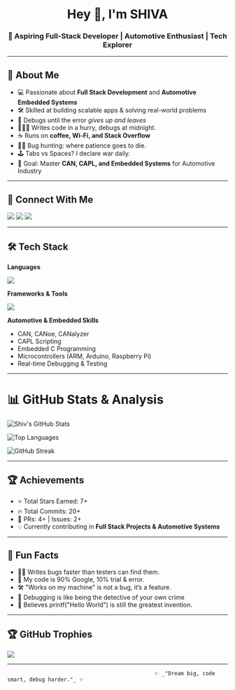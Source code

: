 <h1 align="center">Hey 👋, I'm SHIVA</h1>
<h3 align="center">🚀 Aspiring Full-Stack Developer | Automotive Enthusiast | Tech Explorer</h3>

---

## 🌟 About Me
- 💻 Passionate about **Full Stack Development** and **Automotive Embedded Systems**  
- 🛠️ Skilled at building scalable apps & solving real-world problems  
- 🔎 Debugs until the error *gives up and leaves*
- 👨🏻‍💻 Writes code in a hurry, debugs at midnight.
- ☕ Runs on **coffee, Wi-Fi, and Stack Overflow**
- 🕵️‍♂️ Bug hunting: where patience goes to die.
- 🕹️ Tabs vs Spaces? I declare war daily.
- 🎯 Goal: Master **CAN, CAPL, and Embedded Systems** for Automotive Industry  

---

## 🔗 Connect With Me
<p align="left">
<a href="https://www.linkedin.com/in/sivanishanth-c/" target="_blank"><img src="https://img.shields.io/badge/LinkedIn-%230077B5.svg?logo=linkedin&logoColor=white" /></a>
<a href="https://www.instagram.com/_.itz_shiv__" target="_blank"><img src="https://img.shields.io/badge/Instagram-%23E4405F.svg?logo=Instagram&logoColor=white" /></a>
<a href="mailto:shivachandra2702@gmail.com" target="_blank"><img src="https://img.shields.io/badge/Email-D14836?logo=gmail&logoColor=white" /></a>
</p>

---


## 🛠️ Tech Stack

**Languages**
<p>
<img src="https://skillicons.dev/icons?i=java,python,js,ts,html,css,c,cpp,mysql,mongodb,sqlite" />
</p>

**Frameworks & Tools**
<p>
<img src="https://skillicons.dev/icons?i=react,next,nodejs,tailwind,git,github,vscode,eclipse,arduino,can" />
</p>

**Automotive & Embedded Skills**
- CAN, CANoe, CANalyzer  
- CAPL Scripting  
- Embedded C Programming  
- Microcontrollers (ARM, Arduino, Raspberry Pi)  
- Real-time Debugging & Testing  

---
# 📊 GitHub Stats & Analysis

![Shiv's GitHub Stats](https://github-readme-stats.vercel.app/api?username=Sivanishanth2&show_icons=true&theme=radical&count_private=true)

![Top Languages](https://github-readme-stats.vercel.app/api/top-langs/?username=Sivanishanth2&layout=compact&theme=radical)

![GitHub Streak](https://github-readme-streak-stats.herokuapp.com/?user=Sivanishanth2&theme=radical)

---

## 🏆 Achievements
- ⭐ Total Stars Earned: 7+  
- 🔥 Total Commits: 20+  
- 📂 PRs: 4+ | Issues: 2+  
- 💡 Currently contributing in **Full Stack Projects & Automotive Systems**  

---

## 🚀 Fun Facts
- 🧑‍💻 Writes bugs faster than testers can find them. 
- 🥷 My code is 90% Google, 10% trial & error.
- 🛠️ "Works on my machine" is not a bug, it’s a feature.
- 🐛 Debugging is like being the detective of your own crime
- 🐧 Believes printf("Hello World") is still the greatest invention.  

---
## 🏆 GitHub Trophies
![](https://github-profile-trophy.vercel.app/?username=Sivanishanth2&theme=radical&no-frame=false&no-bg=true&margin-w=4)

---

                                                   ✨ _"Dream big, code smart, debug harder."_ ✨
